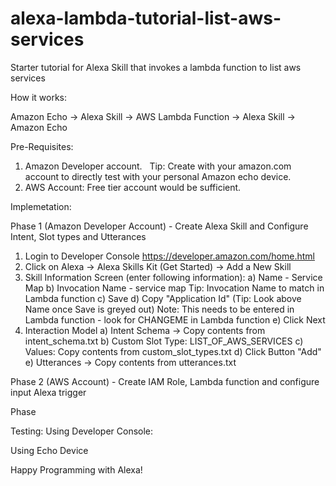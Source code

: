 # alexa-lambda-tutorial-list-aws-services
Starter tutorial for Alexa Skill that invokes a lambda function to list aws services

How it works:

Amazon Echo -> Alexa Skill -> AWS Lambda Function -> Alexa Skill -> Amazon Echo

Pre-Requisites:

1) Amazon Developer account.
   Tip: Create with your amazon.com account to directly test with your personal Amazon echo device.
2) AWS Account:
   Free tier account would be sufficient.

Implemetation:

Phase 1 (Amazon Developer Account) - Create Alexa Skill and Configure Intent, Slot types and Utterances
1) Login to Developer Console https://developer.amazon.com/home.html
2) Click on Alexa -> Alexa Skills Kit (Get Started) -> Add a New Skill
3) Skill Information Screen (enter following information): 
   a) Name - Service Map
   b) Invocation Name - service map
      Tip: Invocation Name to match in Lambda function
   c) Save
   d) Copy "Application Id"  (Tip: Look above Name once Save is greyed out)
      Note: This needs to be entered in Lambda function - look for CHANGEME in Lambda function
   e) Click Next
 4) Interaction Model
   a) Intent Schema -> Copy contents from intent_schema.txt
   b) Custom Slot Type: LIST_OF_AWS_SERVICES
   c) Values: Copy contents from custom_slot_types.txt
   d) Click Button "Add"
   e) Utterances -> Copy contents from utterances.txt

Phase 2 (AWS Account) - Create IAM Role, Lambda function and configure input Alexa trigger

Phase 

Testing:
Using Developer Console:

Using Echo Device


Happy Programming with Alexa!

